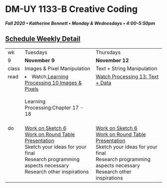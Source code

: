 # DM-UY 1133-B Creative Coding
##### Fall 2020 • Katherine Bennett • Monday & Wednesdays • 4:00-5:50pm 

## [Schedule Weekly Detail](Calendar.md) 

<table>
<tr>
<td>wk</td>
<td>Tuesdays </td>
<td>Thursdays </td>
</tr>
<!-- dates -->
<tr>
  <td valign="top">9</td>
  <td valign="top" width="48%"><strong>November 9</strong></td>
  <td valign="top" width="48%"><strong>November 12</strong></td>
</tr>
<!-- class -->
<tr>
	<td valign="top">class</td>
	<!-- day Tues -->
	<td valign="top" width="48%">
	Images & Pixel Manipulation <br> 
	</td>
	<!-- day Thurs -->
	<td valign="top" width="48%">
		Text + String Manipulation <br>
	</td>
<!-- homework -->
<tr>
  <td valign="top">read</td>
  	<!-- day Tues -->
  	<td valign="top"> 
        <li> Watch<a href = "https://www.youtube.com/user/shiffman/playlists?view=50&sort=dd&shelf_id=2"> Learning Processing 10 Images & Pixels </a> </li> <br>
  		Learning Processing:Chapter 17 - 18 </a><br>
	<br>
	</td>
  	<!-- day Thurs -->
  	<td valign="top"> 
  		<a href = "https://www.youtube.com/user/shiffman/playlists?view=50&sort=dd&shelf_id=2"> Watch Processing 13: Text + Data </a>
  	</td>
 </tr>
 <!-- do -->
<tr>
  <td valign = "top">do</td>
	<!-- day Tues -->
 	<td valign = "top"> 
 		<a href = "Sketch_6.md"> Work on Sketch 6 </a> <br>
  <a href = "RoundTable.md"> Work on Round Table Presentation </a> <br>Sketch your ideas for your final<br>
    Research programming aspects necessary<br>  
    Research other inspirations<br>
 	</td>
  	<!-- day Thurs -->
  	<td valign = "top">
  		<a href = "Sketch_6.md"> Work on Sketch 6</a> <br>
  <a href = "RoundTable.md"> Work on Round Table Presentation </a> <br>Sketch your ideas for your final<br>
    Research programming aspects necessary<br>  
    Research other inspirations<br>
  	</td>	
</tr>
</table>